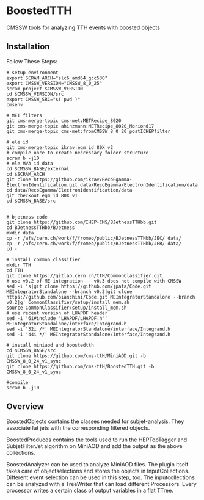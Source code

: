 BoostedTTH
=======

CMSSW tools for analyzing TTH events with boosted objects

## Installation
Follow These Steps:

    # setup environment
    export SCRAM_ARCH="slc6_amd64_gcc530"
    export CMSSW_VERSION="CMSSW_8_0_25"
    scram project $CMSSW_VERSION
    cd $CMSSW_VERSION/src
    export CMSSW_SRC="$( pwd )"
    cmsenv
    
    # MET filters
    git cms-merge-topic cms-met:METRecipe_8020
    git cms-merge-topic ahinzmann:METRecipe_8020_Moriond17
    git cms-merge-topic cms-met:fromCMSSW_8_0_20_postICHEPfilter

    # ele id
    git cms-merge-topic ikrav:egm_id_80X_v2
    # compile once to create neccessary folder structure
    scram b -j10  
    # ele MVA id data
    cd $CMSSW_BASE/external
    cd $SCRAM_ARCH
    git clone https://github.com/ikrav/RecoEgamma-ElectronIdentification.git data/RecoEgamma/ElectronIdentification/data
    cd data/RecoEgamma/ElectronIdentification/data
    git checkout egm_id_80X_v1
    cd $CMSSW_BASE/src

    
    # bjetness code
    git clone https://github.com/IHEP-CMS/BJetnessTTHbb.git
    cd BJetnessTTHbb/BJetness
    mkdir data
    cp -r /afs/cern.ch/work/f/fromeo/public/BJetnessTTHbb/JEC/ data/
    cp -r /afs/cern.ch/work/f/fromeo/public/BJetnessTTHbb/JER/ data/
    cd -
    
    # install common classifier
    mkdir TTH
    cd TTH
    git clone https://gitlab.cern.ch/ttH/CommonClassifier.git
    # use v0.2 of ME integration -- v0.3 does not compile with CMSSW
    sed -i 's|git clone https://github.com/jpata/Code.git MEIntegratorStandalone --branch v0.3|git clone https://github.com/bianchini/Code.git MEIntegratorStandalone --branch v0.2|g' CommonClassifier/setup/install_mem.sh
    source CommonClassifier/setup/install_mem.sh
    # use recent version of LHAPDF header
    sed -i '6i#include "LHAPDF/LHAPDF.h"' MEIntegratorStandalone/interface/Integrand.h
    sed -i '32i /*' MEIntegratorStandalone/interface/Integrand.h
    sed -i '44i */' MEIntegratorStandalone/interface/Integrand.h
    
    # install miniaod and boostedtth
    cd $CMSSW_BASE/src
    git clone https://github.com/cms-ttH/MiniAOD.git -b CMSSW_8_0_24_v1_sync
    git clone https://github.com/cms-ttH/BoostedTTH.git -b CMSSW_8_0_24_v1_sync   
    
    #compile
    scram b -j10
    
## Overview
BoostedObjects contains the classes needed for subjet-analysis. They associate fat jets with the corresponding filtered objects.

BoostedProduces contains the tools used to run the HEPTopTagger and SubjetFilterJet algorithm on MiniAOD and add the output as the above collections.

BoostedAnalyzer can be used to analyze MiniAOD files. The plugin itself takes care of objectselections and stores the objects in InputCollections. Different event selection can be used in this step, too. The inputcollections can be analyzed with a TreeWriter that can load different Processors. Every processor writes a certain class of output variables in a flat TTree.
